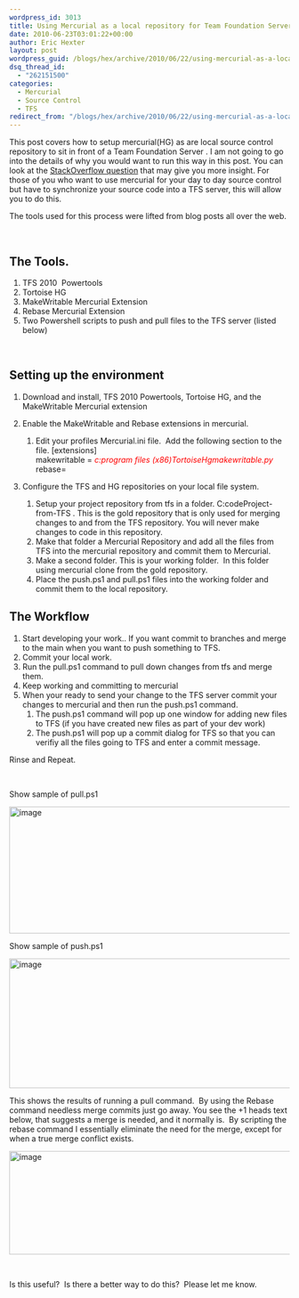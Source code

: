 ```yaml
---
wordpress_id: 3013
title: Using Mercurial as a local repository for Team Foundation Server / Start Front’N
date: 2010-06-23T03:01:22+00:00
author: Eric Hexter
layout: post
wordpress_guid: /blogs/hex/archive/2010/06/22/using-mercurial-as-a-local-repository-for-team-foundation-server-start-front-n.aspx
dsq_thread_id:
  - "262151500"
categories:
  - Mercurial
  - Source Control
  - TFS
redirect_from: "/blogs/hex/archive/2010/06/22/using-mercurial-as-a-local-repository-for-team-foundation-server-start-front-n.aspx/"
---
```

This post covers how to setup mercurial(HG) as are local source control repository to sit in front of a Team Foundation Server . I am not going to go into the details of why you would want to run this way in this post. You can look at the [StackOverflow question](http://stackoverflow.com/questions/2331636/real-word-use-of-mercurial-with-a-team-foundation-server) that may give you more insight. For those of you who want to use mercurial for your day to day source control but have to synchronize your source code into a TFS server, this will allow you to do this.

The tools used for this process were lifted from blog posts all over the web.

&#160;

## The Tools.

  1. TFS 2010&#160; Powertools 
  2. Tortoise HG 
  3. MakeWritable Mercurial Extension 
  4. Rebase Mercurial Extension 
  5. Two Powershell scripts to push and pull files to the TFS server (listed below) 

&#160;

## Setting up the environment

  1. Download and install, TFS 2010 Powertools, Tortoise HG, and the MakeWritable Mercurial extension 
  2. Enable the MakeWritable and Rebase extensions in mercurial. 
      1. Edit your profiles Mercurial.ini file.&#160; Add the following section to the file. 
        [extensions]   
        makewritable = _<font color="#ff0000">c:program files (x86)TortoiseHgmakewritable.py </font>_   
        rebase=

  3. Configure the TFS and HG repositories on your local file system. 
      1. Setup your project repository from tfs in a folder. C:codeProject-from-TFS . This is the gold repository that is only used for merging changes to and from the TFS repository. You will never make changes to code in this repository. 
      2. Make that folder a Mercurial Repository and add all the files from TFS into the mercurial repository and commit them to Mercurial. 
      3. Make a second folder. This is your working folder.&#160; In this folder using mercurial clone from the gold repository. 
      4. Place the push.ps1 and pull.ps1 files into the working folder and commit them to the local repository. 

## The Workflow

  1. Start developing your work.. If you want commit to branches and merge to the main when you want to push something to TFS. 
  2. Commit your local work. 
  3. Run the pull.ps1 command to pull down changes from tfs and merge them. 
  4. Keep working and committing to mercurial 
  5. When your ready to send your change to the TFS server commit your changes to mercurial and then run the push.ps1 command. 
      1. The push.ps1 command will pop up one window for adding new files to TFS (if you have created new files as part of your dev work) 
      2. The push.ps1 will pop up a commit dialog for TFS so that you can verifiy all the files going to TFS and enter a commit message. 

Rinse and Repeat.

&#160;

Show sample of pull.ps1

[<img style="border-right-width: 0px;border-top-width: 0px;border-bottom-width: 0px;border-left-width: 0px" border="0" alt="image" src="http://lostechies.com/erichexter/files/2011/03/image_thumb_0CDD3F24.png" width="644" height="228" />](http://lostechies.com/erichexter/files/2011/03/image_5FC85255.png) 

Show sample of push.ps1

[<img style="border-right-width: 0px;border-top-width: 0px;border-bottom-width: 0px;border-left-width: 0px" border="0" alt="image" src="http://lostechies.com/erichexter/files/2011/03/image_thumb_55477E35.png" width="1028" height="233" />](http://lostechies.com/erichexter/files/2011/03/image_729CD5FF.png) 

This shows the results of running a pull command.&#160; By using the Rebase command needless merge commits just go away. You see the +1 heads text below, that suggests a merge is needed, and it normally is.&#160; By scripting the rebase command I essentially eliminate the need for the merge, except for when a true merge conflict exists.

[<img style="border-right-width: 0px;border-top-width: 0px;border-bottom-width: 0px;border-left-width: 0px" border="0" alt="image" src="http://lostechies.com/erichexter/files/2011/03/image_thumb_3EC4B9E1.png" width="644" height="186" />](http://lostechies.com/erichexter/files/2011/03/image_60909272.png) 

&#160;

Is this useful?&#160; Is there a better way to do this?&#160; Please let me know.
